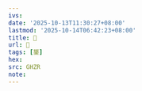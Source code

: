```yaml
---
ivs:
date: '2025-10-13T11:30:27+08:00'
lastmod: '2025-10-14T06:42:23+08:00'
title: 󰥶
url: 󰥶
tags: [鋬]
hex: 
src: GHZR
note:
---
```

